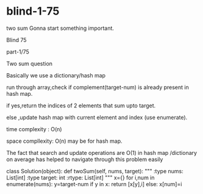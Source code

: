 # blind-1-75
two sum 
Gonna start something important.

Blind 75

part-1/75

Two sum question



Basically we use a dictionary/hash map 

run through array,check if complement(target-num) is already present in hash map.

if yes,return the indices of 2 elements that sum upto target.

else ,update hash map with current element and index (use enumerate).

time complexity : O(n)

space compllexity: O(n) may be for hash map.

The fact that search and update operations are O(1) in hash map /dictionary on average has helped to navigate through this problem easily


class Solution(object):
    def twoSum(self, nums, target):
        """
        :type nums: List[int]
        :type target: int
        :rtype: List[int]
        """
        x={}
        for i,num in enumerate(nums):
            y=target-num
            if y in x:
                return [x[y],i]
            else:
                x[num]=i
        
